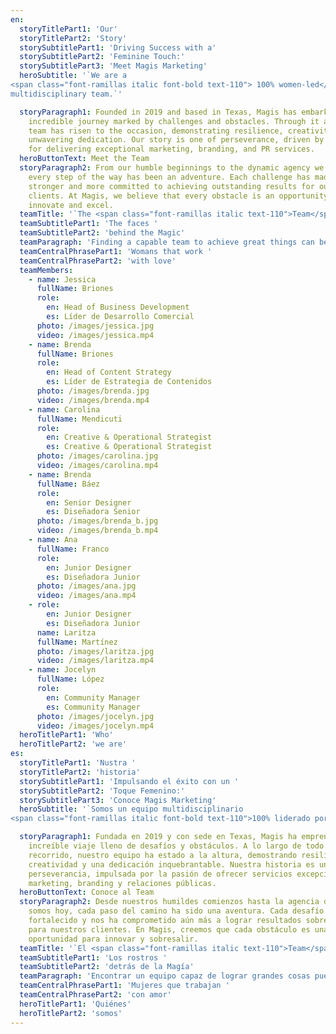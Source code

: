```yaml
---
en:
  storyTitlePart1: 'Our'
  storyTitlePart2: 'Story'
  storySubtitlePart1: 'Driving Success with a'
  storySubtitlePart2: 'Feminine Touch:'
  storySubtitlePart3: 'Meet Magis Marketing'
  heroSubtitle: '`We are a
<span class="font-ramillas italic font-bold text-110"> 100% women-led</span>
multidisciplinary team.`'

  storyParagraph1: Founded in 2019 and based in Texas, Magis has embarked on an
    incredible journey marked by challenges and obstacles. Through it all, our
    team has risen to the occasion, demonstrating resilience, creativity, and
    unwavering dedication. Our story is one of perseverance, driven by a passion
    for delivering exceptional marketing, branding, and PR services.
  heroButtonText: Meet the Team
  storyParagraph2: From our humble beginnings to the dynamic agency we are today,
    every step of the way has been an adventure. Each challenge has made us
    stronger and more committed to achieving outstanding results for our
    clients. At Magis, we believe that every obstacle is an opportunity to
    innovate and excel.
  teamTitle: '`The <span class="font-ramillas italic text-110">Team</span>`'
  teamSubtitlePart1: 'The faces '
  teamSubtitlePart2: 'behind the Magic'
  teamParagraph: 'Finding a capable team to achieve great things can be quite challenging, but we can offer you the best.'
  teamCentralPhrasePart1: 'Womans that work '
  teamCentralPhrasePart2: 'with love'
  teamMembers:
    - name: Jessica
      fullName: Briones
      role:
        en: Head of Business Development
        es: Líder de Desarrollo Comercial
      photo: /images/jessica.jpg
      video: /images/jessica.mp4
    - name: Brenda
      fullName: Briones
      role:
        en: Head of Content Strategy
        es: Líder de Estrategia de Contenidos
      photo: /images/brenda.jpg
      video: /images/brenda.mp4
    - name: Carolina
      fullName: Mendicuti
      role:
        en: Creative & Operational Strategist
        es: Creative & Operational Strategist
      photo: /images/carolina.jpg
      video: /images/carolina.mp4
    - name: Brenda
      fullName: Báez
      role:
        en: Senior Designer
        es: Diseñadora Senior
      photo: /images/brenda_b.jpg
      video: /images/brenda_b.mp4
    - name: Ana
      fullName: Franco
      role:
        en: Junior Designer
        es: Diseñadora Junior
      photo: /images/ana.jpg
      video: /images/ana.mp4
    - role:
        en: Junior Designer
        es: Diseñadora Junior
      name: Laritza
      fullName: Martínez
      photo: /images/laritza.jpg
      video: /images/laritza.mp4
    - name: Jocelyn
      fullName: López
      role:
        en: Community Manager
        es: Community Manager
      photo: /images/jocelyn.jpg
      video: /images/jocelyn.mp4
  heroTitlePart1: 'Who'
  heroTitlePart2: 'we are'
es:
  storyTitlePart1: 'Nustra '
  storyTitlePart2: 'historia'
  storySubtitlePart1: 'Impulsando el éxito con un '
  storySubtitlePart2: 'Toque Femenino:'
  storySubtitlePart3: 'Conoce Magis Marketing'
  heroSubtitle: '`Somos un equipo multidisciplinario
<span class="font-ramillas italic font-bold text-110">100% liderado por mujeres.</span>`'

  storyParagraph1: Fundada en 2019 y con sede en Texas, Magis ha emprendido un
    increíble viaje lleno de desafíos y obstáculos. A lo largo de todo este
    recorrido, nuestro equipo ha estado a la altura, demostrando resiliencia,
    creatividad y una dedicación inquebrantable. Nuestra historia es una de
    perseverancia, impulsada por la pasión de ofrecer servicios excepcionales de
    marketing, branding y relaciones públicas.
  heroButtonText: Conoce al Team
  storyParagraph2: Desde nuestros humildes comienzos hasta la agencia dinámica que
    somos hoy, cada paso del camino ha sido una aventura. Cada desafío nos ha
    fortalecido y nos ha comprometido aún más a lograr resultados sobresalientes
    para nuestros clientes. En Magis, creemos que cada obstáculo es una
    oportunidad para innovar y sobresalir.
  teamTitle: '`El <span class="font-ramillas italic text-110">Team</span>`'
  teamSubtitlePart1: 'Los rostros '
  teamSubtitlePart2: 'detrás de la Magía'
  teamParagraph: 'Encontrar un equipo capaz de lograr grandes cosas puede ser todo un reto, pero nosotros podemos ofrecerle lo mejor.'
  teamCentralPhrasePart1: 'Mujeres que trabajan '
  teamCentralPhrasePart2: 'con amor'
  heroTitlePart1: 'Quiénes'
  heroTitlePart2: 'somos'
---
```

